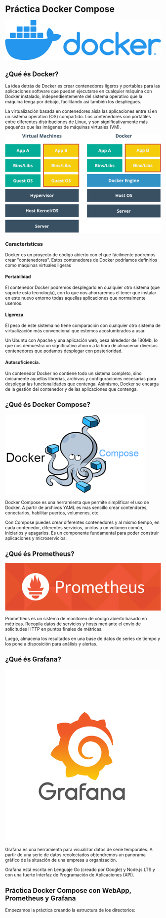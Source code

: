 # Práctica Docker Compose

![alt text](./img/banner.png)

## ¿Qué és Docker?

La idea detrás de Docker es crear contenedores ligeros y portables para las aplicaciones software que puedan ejecutarse en cualquier máquina con Docker instalado, independientemente del sistema operativo que la máquina tenga por debajo, facilitando así también los despliegues.

La virtualización basada en contenedores aísla las aplicaciones entre sí en un sistema operativo (OS) compartido. Los contenedores son portátiles entre diferentes distribuciones de Linux, y son significativamente más pequeños que las imágenes de máquinas virtuales (VM).

![alt text](./img/docker-vs-virtual-machines.png)

### Características 
Docker es un proyecto de código abierto con el que fácilmente podremos crear "contenedores". Estos contenedores de Docker podríamos definirlos como máquinas virtuales ligeras 

#### Portabilidad
El contenedor Docker podremos desplegarlo en cualquier otro sistema (que soporte esta tecnología), con lo que nos ahorraremos el tener que instalar en este nuevo entorno todas aquellas aplicaciones que normalmente usemos.

#### Ligereza
El peso de este sistema no tiene comparación con cualquier otro sistema de virtualización más convencional que estemos acostumbrados a usar.

Un Ubuntu con Apache y una aplicación web, pesa alrededor de 180Mb, lo que nos demuestra un significativo ahorro a la hora de almacenar diversos contenedores que podamos desplegar con posterioridad.

#### Autosuficiencia.
Un contenedor Docker no contiene todo un sistema completo, sino únicamente aquellas librerías, archivos y configuraciones necesarias para desplegar las funcionalidades que contenga. Asimismo, Docker se encarga de la gestión del contenedor y de las aplicaciones que contenga.

## ¿Qué és Docker Compose?

![alt text](./img/docker-compose.png)

Docker Compose es una herramienta que permite simplificar el uso de Docker. A partir de archivos YAML es mas sencillo crear contendores, conectarlos, habilitar puertos, volumenes, etc.

Con Compose puedes crear diferentes contenedores y al mismo tiempo, en cada contenedor, diferentes servicios, unirlos a un volúmen común, iniciarlos y apagarlos. Es un componente fundamental para poder construir aplicaciones y microservicios.


## ¿Qué és Prometheus?
![alt text](./img/prometheus.png)

Prometheus es un sistema de monitoreo de código abierto basado en métricas. Recopila datos de servicios y hosts mediante el envío de solicitudes HTTP en puntos finales de métricas.

Luego, almacena los resultados en una base de datos de series de tiempo y los pone a disposición para análisis y alertas.

## ¿Qué és Grafana?
![alt text](./img/grafana.png)

Grafana es una herramienta para visualizar datos de serie temporales. A partir de una serie de datos recolectados obtendremos un panorama gráfico de la situación de una empresa u organización.

Grafana está escrita en Lenguaje Go (creado por Google) y Node.js LTS y con una fuerte Interfaz de Programación de Aplicaciones (API).


## Práctica Docker Compose con WebApp, Prometheus y Grafana

Empezamos la práctica creando la estructura de los directorios:
